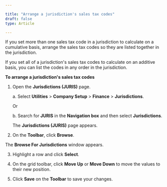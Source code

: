 ```yaml
---

title: "Arrange a jurisdiction's sales tax codes"
draft: false
type: Article

---
```


If you set more than one sales tax code in a jurisdiction to calculate on a cumulative basis, arrange the sales tax codes so they are listed together in the jurisdiction.

If you set all of a jurisdiction's sales tax codes to calculate on an additive basis, you can list the codes in any order in the jurisdiction.

**To arrange a jurisdiction's sales tax codes**

1. Open the **Jurisdictions (JURIS)** page.

    a. Select **Utilities** > **Company Setup** > **Finance** > **Jurisdictions**.

    Or

    b. Search for **JURIS**  in the **Navigation box** and then select **Jurisdictions**.

    The **Jurisdictions (JURIS)** page appears.

2. On the **Toolbar**, click **Browse**.

The **Browse For Jurisdictions** window appears.

3. Highlight a row and click **Select**.

4. On the grid toolbar, click **Move Up** or **Move Down** to move the values to their new position.

5. Click **Save** on the **Toolbar** to save your changes.



​
